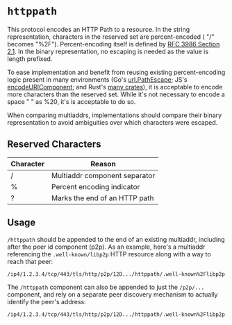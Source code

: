 # `httppath`

This protocol encodes an HTTP Path to a resource. In the string representation,
characters in the reserved set are percent-encoded ( "/" becomes "%2F").
Percent-encoding itself is defined by [RFC 3986 Section
2.1](https://datatracker.ietf.org/doc/html/rfc3986#section-2.1). In the binary representation, no escaping is needed as the value is length prefixed.

To ease implementation and benefit from reusing existing percent-encoding logic
present in many environments (Go's
[url.PathEscape](https://pkg.go.dev/net/url@go1.21.0#PathEscape); JS's
[encodeURIComponent](http://developer.mozilla.org/en-US/docs/Web/JavaScript/Reference/Global_Objects/encodeURIComponent);
and Rust's [many
crates](https://crates.io/search?q=percent%20encode&sort=downloads)), it is
acceptable to encode more characters than the reserved set. While it's not
necessary to encode a space " " as %20, it's is acceptable to do so.

When comparing multiaddrs, implementations should compare their binary
representation to avoid ambiguities over which characters were escaped.

## Reserved Characters

| Character | Reason                        |
| --------- | ----------------------------- |
| /         | Multiaddr component separator |
| %         | Percent encoding indicator    |
| ?         | Marks the end of an HTTP path |

## Usage

`/httppath` should be appended to the end of an existing multiaddr, including after the peer id component (p2p). As an example, here's a multiaddr referencing the `.well-known/libp2p` HTTP resource along with a way to reach that peer:

```
/ip4/1.2.3.4/tcp/443/tls/http/p2p/12D.../httppath/.well-known%2Flibp2p
```

The `/httppath` component can also be appended to just the `/p2p/...` component, and rely on a separate peer discovery mechanism to actually identify the peer's address:

```
/ip4/1.2.3.4/tcp/443/tls/http/p2p/12D.../httppath/.well-known%2Flibp2p
```
